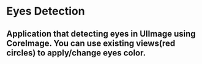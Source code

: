 # Eyes Detection
## Application that detecting eyes in UIImage using CoreImage. You can use existing views(red circles) to apply/change eyes color. 
